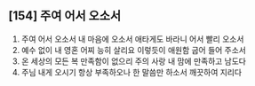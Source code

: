 ## [154] 주여 어서 오소서

1) 주여 어서 오소서 내 마음에 오소서 애타게도 바라니 어서 빨리 오소서
2) 예수 없이 내 영혼 어찌 능히 살리요 이렇듯이 애원함 굽어 들어 주소서
3) 온 세상의 모든 복 만족함이 없으리 주의 사랑 내 맘에 만족하고 남도다
4) 주님 내게 오시기 항상 부족하오나 한 말씀만 하소서 깨끗하여 지리다
